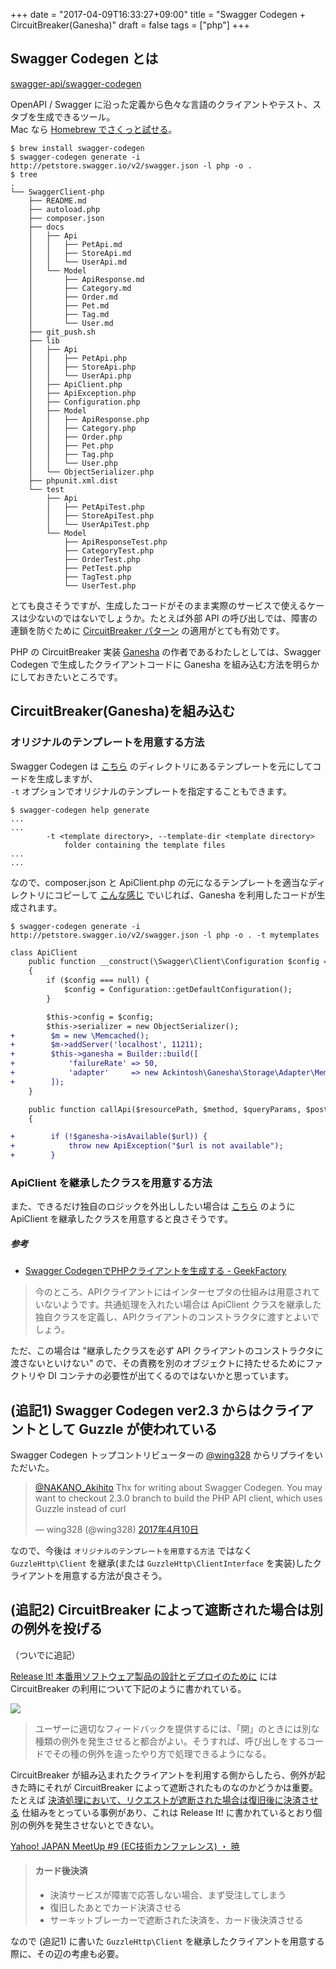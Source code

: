 +++
date = "2017-04-09T16:33:27+09:00"
title = "Swagger Codegen + CircuitBreaker(Ganesha)"
draft = false
tags = ["php"]
+++
<!--more-->

## Swagger Codegen とは

[swagger-api/swagger-codegen](https://github.com/swagger-api/swagger-codegen)

OpenAPI / Swagger に沿った定義から色々な言語のクライアントやテスト、スタブを生成できるツール。  
Mac なら [Homebrew でさくっと試せる](https://github.com/swagger-api/swagger-codegen#homebrew)。

```
$ brew install swagger-codegen
$ swagger-codegen generate -i http://petstore.swagger.io/v2/swagger.json -l php -o .
$ tree
.
└── SwaggerClient-php
    ├── README.md
    ├── autoload.php
    ├── composer.json
    ├── docs
    │   ├── Api
    │   │   ├── PetApi.md
    │   │   ├── StoreApi.md
    │   │   └── UserApi.md
    │   └── Model
    │       ├── ApiResponse.md
    │       ├── Category.md
    │       ├── Order.md
    │       ├── Pet.md
    │       ├── Tag.md
    │       └── User.md
    ├── git_push.sh
    ├── lib
    │   ├── Api
    │   │   ├── PetApi.php
    │   │   ├── StoreApi.php
    │   │   └── UserApi.php
    │   ├── ApiClient.php
    │   ├── ApiException.php
    │   ├── Configuration.php
    │   ├── Model
    │   │   ├── ApiResponse.php
    │   │   ├── Category.php
    │   │   ├── Order.php
    │   │   ├── Pet.php
    │   │   ├── Tag.php
    │   │   └── User.php
    │   └── ObjectSerializer.php
    ├── phpunit.xml.dist
    └── test
        ├── Api
        │   ├── PetApiTest.php
        │   ├── StoreApiTest.php
        │   └── UserApiTest.php
        └── Model
            ├── ApiResponseTest.php
            ├── CategoryTest.php
            ├── OrderTest.php
            ├── PetTest.php
            ├── TagTest.php
            └── UserTest.php
```

とても良さそうですが、生成したコードがそのまま実際のサービスで使えるケースは少ないのではないでしょうか。たとえば外部 API の呼び出しでは、障害の連鎖を防ぐために [CircuitBreaker パターン](https://martinfowler.com/bliki/CircuitBreaker.html) の適用がとても有効です。

PHP の CircuitBreaker 実装 [Ganesha](https://github.com/ackintosh/ganesha/) の作者であるわたしとしては、Swagger Codegen で生成したクライアントコードに Ganesha を組み込む方法を明らかにしておきたいところです。


## CircuitBreaker(Ganesha)を組み込む

### オリジナルのテンプレートを用意する方法

Swagger Codegen は [こちら](https://github.com/swagger-api/swagger-codegen/tree/master/modules/swagger-codegen/src/main/resources/php) のディレクトリにあるテンプレートを元にしてコードを生成しますが、  
`-t` オプションでオリジナルのテンプレートを指定することもできます。

```
$ swagger-codegen help generate
...
...
        -t <template directory>, --template-dir <template directory>
            folder containing the template files
...
...
```


なので、composer.json と ApiClient.php の元になるテンプレートを適当なディレクトリにコピーして [こんな感じ](https://gist.github.com/ackintosh/b31193abc9a61f16dbb9f19652cc7215) でいじれば、Ganesha を利用したコードが生成されます。

```
$ swagger-codegen generate -i http://petstore.swagger.io/v2/swagger.json -l php -o . -t mytemplates
```

```diff
class ApiClient
    public function __construct(\Swagger\Client\Configuration $config = null)
    {
        if ($config === null) {
            $config = Configuration::getDefaultConfiguration();
        }

        $this->config = $config;
        $this->serializer = new ObjectSerializer();
+        $m = new \Memcached();
+        $m->addServer('localhost', 11211);
+        $this->ganesha = Builder::build([
+            'failureRate' => 50,
+            'adapter'     => new Ackintosh\Ganesha\Storage\Adapter\Memcached($m),
+        ]);
    }

    public function callApi($resourcePath, $method, $queryParams, $postData, $headerParams, $responseType = null, $endpointPath = null)
    {

+        if (!$ganesha->isAvailable($url)) {
+            throw new ApiException("$url is not available");
+        }
```

### ApiClient を継承したクラスを用意する方法

また、できるだけ独自のロジックを外出ししたい場合は [こちら](http://int128.hatenablog.com/entry/2017/03/02/003332) のように ApiClient を継承したクラスを用意すると良さそうです。

##### 参考
- [Swagger CodegenでPHPクライアントを生成する - GeekFactory](http://int128.hatenablog.com/entry/2017/03/02/003332)

> 今のところ、APIクライアントにはインターセプタの仕組みは用意されていないようです。共通処理を入れたい場合は ApiClient クラスを継承した独自クラスを定義し、APIクライアントのコンストラクタに渡すとよいでしょう。


ただ、この場合は "継承したクラスを必ず API クライアントのコンストラクタに渡さないといけない" ので、その責務を別のオブジェクトに持たせるためにファクトリや DI コンテナの必要性が出てくるのではないかと思っています。

## (追記1) Swagger Codegen ver2.3 からはクライアントとして Guzzle が使われている

Swagger Codegen トップコントリビューターの [@wing328](https://twitter.com/wing328) からリプライをいただいた。


<blockquote class="twitter-tweet" data-lang="ja"><p lang="en" dir="ltr"><a href="https://twitter.com/NAKANO_Akihito">@NAKANO_Akihito</a> Thx for writing about Swagger Codegen. You may want to checkout 2.3.0 branch to build the PHP API client, which uses Guzzle instead of curl</p>&mdash; wing328 (@wing328) <a href="https://twitter.com/wing328/status/851445713028304896">2017年4月10日</a></blockquote>
<script async src="//platform.twitter.com/widgets.js" charset="utf-8"></script>

なので、今後は `オリジナルのテンプレートを用意する方法` ではなく  
`GuzzleHttp\Client` を継承(または `GuzzleHttp\ClientInterface` を実装)したクライアントを用意する方法が良さそう。

## (追記2) CircuitBreaker によって遮断された場合は別の例外を投げる

（ついでに追記）

[Release It! 本番用ソフトウェア製品の設計とデプロイのために](https://www.amazon.co.jp/Release-%E6%9C%AC%E7%95%AA%E7%94%A8%E3%82%BD%E3%83%95%E3%83%88%E3%82%A6%E3%82%A7%E3%82%A2%E8%A3%BD%E5%93%81%E3%81%AE%E8%A8%AD%E8%A8%88%E3%81%A8%E3%83%87%E3%83%97%E3%83%AD%E3%82%A4%E3%81%AE%E3%81%9F%E3%82%81%E3%81%AB-Michael-T-Nygard/dp/4274067491/ref=sr_1_1?s=books&ie=UTF8&qid=1491103513&sr=1-1&keywords=release+it) には CircuitBreaker の利用について下記のように書かれている。

<a href="https://www.amazon.co.jp/Release-%E6%9C%AC%E7%95%AA%E7%94%A8%E3%82%BD%E3%83%95%E3%83%88%E3%82%A6%E3%82%A7%E3%82%A2%E8%A3%BD%E5%93%81%E3%81%AE%E8%A8%AD%E8%A8%88%E3%81%A8%E3%83%87%E3%83%97%E3%83%AD%E3%82%A4%E3%81%AE%E3%81%9F%E3%82%81%E3%81%AB-Michael-T-Nygard/dp/4274067491/ref=as_li_ss_il?s=books&ie=UTF8&qid=1491103513&sr=1-1&keywords=release+it&linkCode=li2&tag=akihito0a-22&linkId=3225755b061ff6dc6147eeaa1b8cd8c3" target="_blank"><img border="0" src="//ws-fe.amazon-adsystem.com/widgets/q?_encoding=UTF8&ASIN=4274067491&Format=_SL160_&ID=AsinImage&MarketPlace=JP&ServiceVersion=20070822&WS=1&tag=akihito0a-22" ></a><img src="https://ir-jp.amazon-adsystem.com/e/ir?t=akihito0a-22&l=li2&o=9&a=4274067491" width="1" height="1" border="0" alt="" style="border:none !important; margin:0px !important;" />


> ユーザーに適切なフィードバックを提供するには、「開」のときには別な種類の例外を発生させると都合がよい。そうすれば、呼び出しをするコードでその種の例外を違ったやり方で処理できるようになる。

CircuitBreaker が組み込まれたクライアントを利用する側からしたら、例外が起きた時にそれが CircuitBreaker によって遮断されたものなのかどうかは重要。  
たとえば [決済処理において、リクエストが遮断された場合は復旧後に決済させる](/blog/2017/02/18/2017-02-18/) 仕組みをとっている事例があり、これは Release It! に書かれているとおり個別の例外を発生させないとできない。

[Yahoo! JAPAN MeetUp #9 (EC技術カンファレンス) ・ 暁](https://ackintosh.github.io/blog/2017/02/18/2017-02-18/)

> #### カード後決済
> - 決済サービスが障害で応答しない場合、まず受注してしまう
> - 復旧したあとでカード決済させる
> - サーキットブレーカーで遮断された決済を、カード後決済させる


なので (追記1) に書いた `GuzzleHttp\Client` を継承したクライアントを用意する際に、その辺の考慮も必要。
